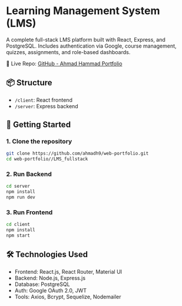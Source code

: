 
# Learning Management System (LMS)

A complete full-stack LMS platform built with React, Express, and PostgreSQL.
Includes authentication via Google, course management, quizzes, assignments, and role-based dashboards.

🔗 Live Repo: [GitHub - Ahmad Hammad Portfolio](https://github.com/ahmadh9/web-portfolio)

## 📦 Structure
- `/client`: React frontend
- `/server`: Express backend

## 🚀 Getting Started

### 1. Clone the repository
```bash
git clone https://github.com/ahmadh9/web-portfolio.git
cd web-portfolio//LMS_fullstack
```

### 2. Run Backend
```bash
cd server
npm install
npm run dev
```

### 3. Run Frontend
```bash
cd client
npm install
npm start
```

## 🛠️ Technologies Used
- Frontend: React.js, React Router, Material UI
- Backend: Node.js, Express.js
- Database: PostgreSQL
- Auth: Google OAuth 2.0, JWT
- Tools: Axios, Bcrypt, Sequelize, Nodemailer
